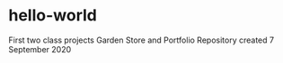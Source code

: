 # hello-world
First two class projects Garden Store and Portfolio Repository created 7 September 2020

